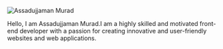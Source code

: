 
![Assadujjaman Murad](https://github.com/assadujjaman112/assadujjaman112/assets/138320254/25af2636-3c65-4b4e-a058-82698c42d342)


Hello, I am Assadujjaman Murad.I am a highly skilled and motivated front-end developer with a passion for creating innovative and user-friendly websites and web applications.
